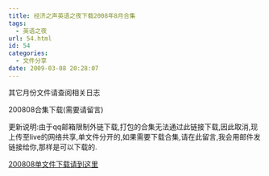 ```yaml
---
title: 经济之声英语之夜下载2008年8月合集
tags:
  - 英语之夜
url: 54.html
id: 54
categories:
  - 文件分享
date: 2009-03-08 20:28:07
---
```


其它月份文件请查阅相关日志  

200808合集下载(需要请留言)  

更新说明:由于qq邮箱限制外链下载,打包的合集无法通过此链接下载,因此取消,现上传至live的网络共享,单文件分开的,如果需要下载合集,请在此留言,我会用邮件发链接给你,那样是可以下载的.  

[200808单文件下载请到这里](http://cid-1f2c5513fd9f3c44.skydrive.live.com/browse.aspx/%e9%ad%85%e8%81%9a%e8%8b%8f%e5%b7%9e/e200808 "2008年8月")
